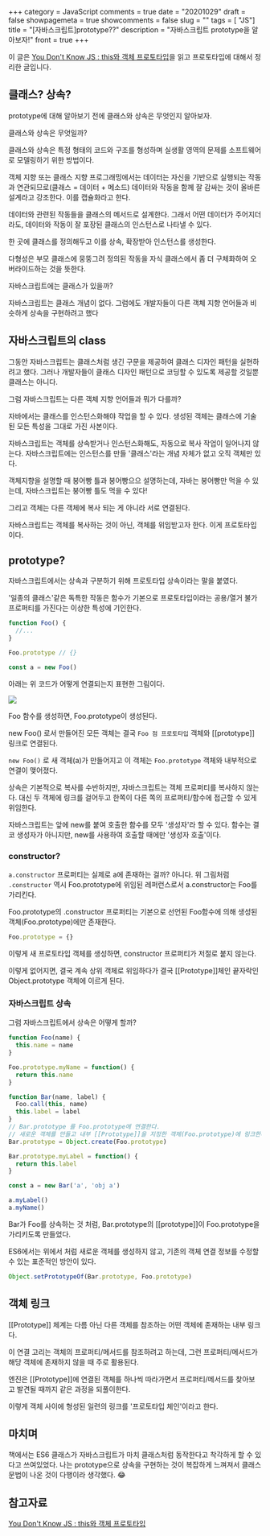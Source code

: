 +++
category = JavaScript
comments = true
date = "20201029"
draft = false
showpagemeta = true
showcomments = false
slug = ""
tags = [ "JS"]
title = "[자바스크립트]prototype??"
description = "자바스크립트 prototype을 알아보자!"
front = true
+++

이 글은 [You Don't Know JS : this와 객체 프로토타입](https://www.hanbit.co.kr/store/books/look.php?p_code=E7184102647)을 읽고 프로토타입에 대해서 정리한 글입니다.

## 클래스? 상속?

prototype에 대해 알아보기 전에 클래스와 상속은 무엇인지 알아보자.

클래스와 상속은 무엇일까?

클래스와 상속은 특정 형태의 코드와 구조를 형성하며 실생활 영역의 문제를 소프트웨어로 모델링하기 위한 방법이다.

객체 지향 또는 클래스 지향 프로그래밍에서는 데이터는 자신을 기반으로 실행되는 작동과 연관되므로(클래스 = 데이터 + 메소드) 데이터와 작동을 함께 잘 감싸는 것이 올바른 설계라고 강조한다. 이를 캡슐화라고 한다.

데이터와 관련된 작동들을 클래스의 메서드로 설계한다. 그래서 어떤 데이터가 주어지더라도, 데이터와 작동이 잘 포장된 클래스의 인스턴스로 나타낼 수 있다.

한 곳에 클래스를 정의해두고 이를 상속, 확장받아 인스턴스를 생성한다.

다형성은 부모 클래스에 뭉뚱그려 정의된 작동을 자식 클래스에서 좀 더 구체화하여 오버라이드하는 것을 뜻한다.

자바스크립트에는 클래스가 있을까?

자바스크립트는 클래스 개념이 없다. 그럼에도 개발자들이 다른 객체 지향 언어들과 비슷하게 상속을 구현하려고 했다

## 자바스크립트의 class

그동안 자바스크립트는 클래스처럼 생긴 구문을 제공하여 클래스 디자인 패턴을 실현하려고 했다. 그러나 개발자들이 클래스 디자인 패턴으로 코딩할 수 있도록 제공할 것일뿐 클래스는 아니다.

그럼 자바스크립트는 다른 객체 지향 언어들과 뭐가 다를까?

자바에서는 클래스를 인스턴스화해야 작업을 할 수 있다. 생성된 객체는 클래스에 기술된 모든 특성을 그대로 가진 사본이다.

자바스크립트는 객체를 상속받거나 인스턴스화해도, 자동으로 복사 작업이 일어나지 않는다. 자바스크립트에는 인스턴스를 만들 '클래스'라는 개념 자체가 없고 오직 객체만 있다.

객체지향을 설명할 때 붕어빵 틀과 붕어빵으으 설명하는데, 자바는 붕어빵만 먹을 수 있는데, 자바스크립트는 붕어빵 틀도 먹을 수 있다!

그리고 객체는 다른 객체에 복사 되는 게 아니라 서로 연결된다.

자바스크립트는 객체를 복사하는 것이 아닌, 객체를 위임받고자 한다. 이게 프로토타입이다.

## prototype?

자바스크립트에서는 상속과 구분하기 위해 프로토타입 상속이라는 말을 붙였다.

'일종의 클래스'같은 독특한 작동은 함수가 기본으로 프로토타입이라는 공용/열거 불가 프로퍼티를 가진다는 이상한 특성에 기인한다.

```js
function Foo() {
  //...
}

Foo.prototype // {}

const a = new Foo()
```

아래는 위 코드가 어떻게 연결되는지 표현한 그림이다.

![](https://user-images.githubusercontent.com/36990926/97564837-89eda900-1a28-11eb-9377-be27950253ff.png)

Foo 함수를 생성하면, Foo.prototype이 생성된다.

new Foo() 로서 만들어진 모든 객체는 결국 `Foo 점 프로토타입` 객체와 [[prototype]] 링크로 연결된다.

`new Foo()` 로 새 객체(a)가 만들어지고 이 객체는 `Foo.prototype` 객체와 내부적으로 연결이 맺어졌다.

상속은 기본적으로 복사를 수반하지만, 자바스크립트는 객체 프로퍼티를 복사하지 않는다. 대신 두 객체에 링크를 걸어두고 한쪽이 다른 쪽의 프로퍼티/함수에 접근할 수 있게 위임한다.

자바스크립트는 앞에 new를 붙여 호출한 함수를 모두 '생성자'라 할 수 있다. 함수는 결코 생성자가 아니지만, new를 사용하여 호출할 때에만 '생성자 호출'이다.

### constructor?

`a.constructor` 프로퍼티는 실제로 a에 존재하는 걸까? 아니다. 위 그림처럼 `.constructor` 역시 Foo.prototype에 위임된 레퍼런스로서 a.constructor는 Foo를 가리킨다.

Foo.prototype의 .constructor 프로퍼티는 기본으로 선언된 Foo함수에 의해 생성된 객체(Foo.prototype)에만 존재한다.

```js
Foo.prototype = {}
```

이렇게 새 프로토타입 객체를 생성하면, constructor 프로퍼티가 저절로 붙지 않는다.

이렇게 없어지면, 결국 계속 상위 객체로 위임하다가 결국 [[Prototype]]체인 끝자락인 Object.prototype 객체에 이르게 된다.

### 자바스크립트 상속

그럼 자바스크립트에서 상속은 어떻게 할까?

```js
function Foo(name) {
  this.name = name
}

Foo.prototype.myName = function() {
  return this.name
}

function Bar(name, label) {
  Foo.call(this, name)
  this.label = label
}
// Bar.prototype 를 Foo.prototype에 연결한다.
// 새로운 객체를 만들고 내부 [[Prototype]]을 지정한 객체(Foo.prototype)에 링크한다.
Bar.prototype = Object.create(Foo.prototype)

Bar.prototype.myLabel = function() {
  return this.label
}

const a = new Bar('a', 'obj a')

a.myLabel()
a.myName()
```

Bar가 Foo를 상속하는 것 처럼, Bar.prototype의 [[prototype]]이 Foo.prototype을 가리키도록 만들었다.

ES6에서는 위에서 처럼 새로운 객체를 생성하지 않고, 기존의 객체 연결 정보를 수정할 수 있는 표준적인 방안이 있다.

```js
Object.setPrototypeOf(Bar.prototype, Foo.prototype)
```

## 객체 링크

[[Prototype]] 체계는 다름 아닌 다른 객체를 참조하는 어떤 객체에 존재하는 내부 링크다.

이 연결 고리는 객체의 프로퍼티/메서드를 참조하려고 하는데, 그런 프로퍼티/메서드가 해당 객체에 존재하지 않을 때 주로 활용된다.

엔진은 [[Prototype]]에 연결된 객체를 하나씩 따라가면서 프로퍼티/메서드를 찾아보고 발견될 때까지 같은 과정을 되풀이한다.

이렇게 객체 사이에 형성된 일련의 링크를 '프로토타입 체인'이라고 한다.

## 마치며

책에서는 ES6 클래스가 자바스크립트가 마치 클래스처럼 동작한다고 착각하게 할 수 있다고 쓰여있었다.
나는 prototype으로 상속을 구현하는 것이 복잡하게 느껴져서 클래스 문법이 나온 것이 다행이라 생각했다. 😂

## 참고자료

[You Don't Know JS : this와 객체 프로토타입](https://www.hanbit.co.kr/store/books/look.php?p_code=E7184102647)

